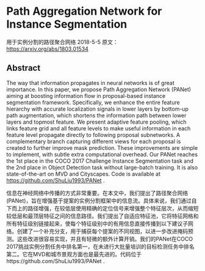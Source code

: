 # Path Aggregation Network for Instance Segmentation
用于实例分割的路径聚合网络 2018-5-5 原文：https://arxiv.org/abs/1803.01534

## Abstract
The way that information propagates in neural networks is of great importance. In this paper, we propose Path Aggregation Network (PANet) aiming at boosting information flow in proposal-based instance segmentation framework. Specifically, we enhance the entire feature hierarchy with accurate localization signals in lower layers by bottom-up path augmentation, which shortens the information path between lower layers and topmost feature. We present adaptive feature pooling, which links feature grid and all feature levels to make useful information in each feature level propagate directly to following proposal subnetworks. A complementary branch capturing different views for each proposal is created to further improve mask prediction. These improvements are simple to implement, with subtle extra computational overhead. Our PANet reaches the 1st place in the COCO 2017 Challenge Instance Segmentation task and the 2nd place in Object Detection task without large-batch training. It is also state-of-the-art on MVD and Cityscapes. Code is available at https://github.com/ShuLiu1993/PANet .

信息在神经网络中传播的方式非常重要。在本文中，我们提出了路径聚合网络(PANet)，旨在增强基于提案的实例分割框架中的信息流。具体来说，我们通过自下而上的路径增强，在较低层使用精确的定位信号来增强整个特征层次，从而缩短较低层和最顶层特征之间的信息路径。我们提出了自适应特征池，它将特征网格和所有特征级别链接起来，使每个特征级别中的有用信息直接传播到以下建议子网络。创建了一个补充分支，用于捕获每个提案的不同视图，以进一步改进掩码预测。这些改进很容易实现，并且有轻微的额外计算开销。我们的PANet在COCO 2017挑战实例分割任务中排名第一，在未进行大批量培训的目标检测任务中排名第二。它在MVD和城市景观方面也是最先进的。代码位于https://github.com/ShuLiu1993/PANet .
